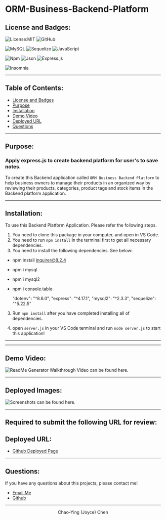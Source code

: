# ORM-Business-Backend-Platform

## License and Badges:

![License:MIT](https://img.shields.io/badge/License-MIT-green) ![GitHub](https://img.shields.io/badge/GitHub-100000?style=for-the-badge&logo=github&logoColor=white) 

![MySQL](https://img.shields.io/badge/MySQL-005C84?style=for-the-badge&logo=mysql&logoColor=white) ![Sequelize](https://img.shields.io/badge/Sequelize-52B0E7?style=for-the-badge&logo=Sequelize&logoColor=white) ![JavaScript](https://img.shields.io/badge/JavaScript-323330?style=for-the-badge&logo=javascript&logoColor=F7DF1E)

![Npm](	https://img.shields.io/badge/npm-CB3837?style=for-the-badge&logo=npm&logoColor=white) ![Json](https://img.shields.io/badge/json-5E5C5C?style=for-the-badge&logo=json&logoColor=white) ![Express.js](https://img.shields.io/badge/Express.js-000000?style=for-the-badge&logo=express&logoColor=white)

![Insomnia](https://img.shields.io/badge/Insomnia-5849be?style=for-the-badge&logo=Insomnia&logoColor=white)

---

## Table of Contents:

- [License and Badges](#license-and-badges)
- [Purpose](#purpose)
- [Installation](#installation)
- [Demo Video](#demo-video)
- [Deployed URL](#deployed-url)
- [Questions](#questions)

---

## Purpose:

### Apply express.js to create backend platform for user's to save notes.

To create this Backend application called `ORM Business Backend Platform` to help business owners to manage their products in an organized way by reviewing their products, categories, product tags and stock items in the Backend platform application.

---

## Installation:

To use this Backend Platform Application. Please refer the following steps.

1. You need to clone this package in your computer, and open in VS Code.
2. You need to run `npm install` in the terminal first to get all necessary dependencies.
3. You need to install the following dependencies. See below:

- npm install inquirer@8.2.4
- npm i mysql
- npm i mysql2
- npm i console.table


   "dotenv": "^8.6.0",
    "express": "^4.17.1",
    "mysql2": "^2.3.3",
    "sequelize": "^5.22.5"

3. Run `npm install` after you have completed installing all of dependencies.

4. open `server.js` in your VS Code terminal and run `node server.js` to start this application!

---

---

## Demo Video:

![ReadMe Generator Walkthrough Video can be found here.](./Assets/video/ORM-%20Business%20Backend%20Platform-%20Insomnia%20Walkthrough%20Video.gif)

---
## Deployed Images:

![Screenshots can be found here.](./assets/screenshots/1.png)

---

## Required to submit the following URL for review:

## Deployed URL:

- [Github Deployed Page](https://github.com/Joyce750526/ORM-Business-Backend-Platform)


---

## Questions:

If you have any questions about this projects, please contact me!
- [Email Me](mailto:joyceideas@outlook.com)
- [Github](https://github.com/joyce750526)

---

<p align= "center">Chao-Ying (Joyce) Chen</p>

